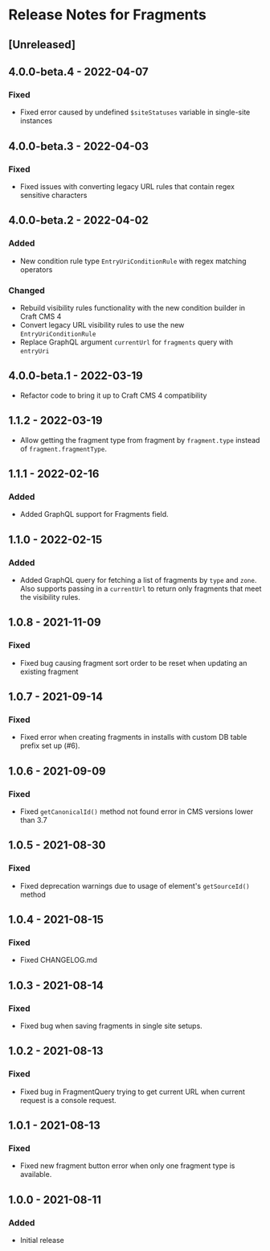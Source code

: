 # Release Notes for Fragments

## [Unreleased]

## 4.0.0-beta.4 - 2022-04-07
### Fixed
- Fixed error caused by undefined `$siteStatuses` variable in single-site instances

## 4.0.0-beta.3 - 2022-04-03
### Fixed
- Fixed issues with converting legacy URL rules that contain regex sensitive characters

## 4.0.0-beta.2 - 2022-04-02
### Added
- New condition rule type `EntryUriConditionRule` with regex matching operators

### Changed
- Rebuild visibility rules functionality with the new condition builder in Craft CMS 4
- Convert legacy URL visibility rules to use the new `EntryUriConditionRule`
- Replace GraphQL argument `currentUrl` for `fragments` query with `entryUri`

## 4.0.0-beta.1 - 2022-03-19
- Refactor code to bring it up to Craft CMS 4 compatibility

## 1.1.2 - 2022-03-19
- Allow getting the fragment type from fragment by `fragment.type` instead of `fragment.fragmentType`.

## 1.1.1 - 2022-02-16
### Added
- Added GraphQL support for Fragments field.

## 1.1.0 - 2022-02-15
### Added
- Added GraphQL query for fetching a list of fragments by `type` and `zone`. Also supports passing in a `currentUrl` to return only fragments that meet the visibility rules.

## 1.0.8 - 2021-11-09
### Fixed
- Fixed bug causing fragment sort order to be reset when updating an existing fragment

## 1.0.7 - 2021-09-14
### Fixed
- Fixed error when creating fragments in installs with custom DB table prefix set up (#6).

## 1.0.6 - 2021-09-09
### Fixed
- Fixed `getCanonicalId()` method not found error in CMS versions lower than 3.7

## 1.0.5 - 2021-08-30
### Fixed
- Fixed deprecation warnings due to usage of element's `getSourceId()` method

## 1.0.4 - 2021-08-15
### Fixed
- Fixed CHANGELOG.md

## 1.0.3 - 2021-08-14
### Fixed
- Fixed bug when saving fragments in single site setups. 

## 1.0.2 - 2021-08-13
### Fixed
- Fixed bug in FragmentQuery trying to get current URL when current request is a console request.

## 1.0.1 - 2021-08-13
### Fixed
- Fixed new fragment button error when only one fragment type is available.

## 1.0.0 - 2021-08-11
### Added
- Initial release

